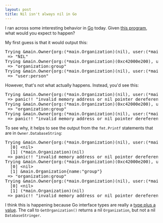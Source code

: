 ```yaml
---
layout: post
title: Nil isn't always nil in Go
---
```


I ran across some interesting behavior in [Go](https://golang.org/) today.
Given [this program](https://gist.github.com/spraints/7fa7f93366b6cdfffe30e4e5232adb02), what would you expect to happen?

<script src="https://gist.github.com/spraints/7fa7f93366b6cdfffe30e4e5232adb02.js"></script>

My first guess is that it would output this:

<pre>
Trying &main.Owner{org:(*main.Organization)(nil), user:(*main.User)(nil)}
 => "NIL"
Trying &main.Owner{org:(*main.Organization)(0xc42000e200), user:(*main.User)(nil)}
 => "organization:group"
Trying &main.Owner{org:(*main.Organization)(nil), user:(*main.User)(0xc42000e250)}
 => "user:person"
</pre>

However, that's not what actually happens. Instead, you'd see this:

<pre>
Trying &main.Owner{org:(*main.Organization)(nil), user:(*main.User)(nil)}
 => panic!! "invalid memory address or nil pointer dereference"
Trying &main.Owner{org:(*main.Organization)(0xc42000e200), user:(*main.User)(nil)}
 => "organization:group"
Trying &main.Owner{org:(*main.Organization)(nil), user:(*main.User)(0xc42000e250)}
 => panic!! "invalid memory address or nil pointer dereference"
</pre>

To see why, it helps to see the output from the `fmt.Printf` statements that are in `Owner.DatabaseString`:

<pre>
Trying &main.Owner{org:(*main.Organization)(nil), user:(*main.User)(nil)}
  [0] &lt;nil>
  [1] (*main.Organization)(nil)
 => panic!! "invalid memory address or nil pointer dereference"
Trying &main.Owner{org:(*main.Organization)(0xc42000e200), user:(*main.User)(nil)}
  [0] &lt;nil>
  [1] &main.Organization{name:"group"}
 => "organization:group"
Trying &main.Owner{org:(*main.Organization)(nil), user:(*main.User)(0xc42000e250)}
  [0] &lt;nil>
  [1] (*main.Organization)(nil)
 => panic!! "invalid memory address or nil pointer dereference"
</pre>

I think this is happening because Go interface types are really a [type plus a value](https://golang.org/doc/faq#nil_error). The call to `GetOrganization()` returns a nil `Organization`, but not a nil `DatabaseStringer`.
